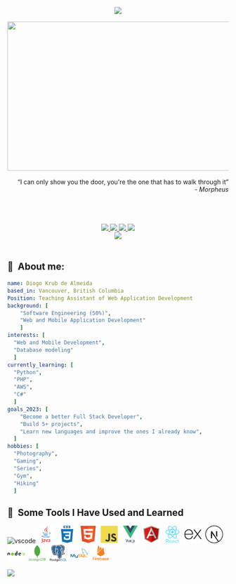<p align="center">
  <img src="https://capsule-render.vercel.app/api?text=Well,&nbsp;here&nbsp;we&nbsp;are.🧑🏻‍💻&animation=fadeIn&type=waving&color=gradient&height=150&fontSize=40&section=header"/>
</p>
<p align="center">
  <img src= "https://media0.giphy.com/media/AOSwwqVjNZlDO/giphy.gif?cid=ecf05e47g8tm6bpt183h41dpfnei1svli6zh8kequtqjtelf&rid=giphy.gif&ct=g" width="620" height="340">
</p>

<p align="right">
<q>I can only show you the door, you're the one that has to walk through it</q>
</br> <em>- Morpheus </em>
</p>
</br>

<h1></h1>

<div id="badges" align="center">
<a href="https://www.instagram.com/_diogoka/" target="_blank">
  <img height="40" src="https://cdn2.iconfinder.com/data/icons/social-icons-33/128/Instagram-1024.png"/>
</a>
<a href="https://www.linkedin.com/in/diogo-krub-de-almeida-b83904a0/" target="_blank">
  <img height="40" src="https://cdn4.iconfinder.com/data/icons/logos-brands-7/512/linkedin_incon-linkedin_logo-linkedin-1024.png"/>
</a>
<a href="https://twitter.com/diogokrub" target="_blank">
  <img height="40" src="https://cdn2.iconfinder.com/data/icons/social-media-2285/512/1_Twitter3_colored_svg-1024.png"/>
</a>
<a href="https://www.facebook.com/diogokrub/" target="_blank">
  <img height="40" src="https://cdn0.iconfinder.com/data/icons/social-flat-rounded-rects/512/facebook-1024.png"/>
</a>
</div>
<div align="center">
    <img src="https://komarev.com/ghpvc/?username=diogoka&style=flat-square&color=blue"/>
</div>
</br>

<h2>💾&nbsp About me:</h2>

```yaml
name: Diogo Krub de Almeida
based_in: Vancouver, British Columbia
Position: Teaching Assistant of Web Application Development
background: [
    "Software Engineering (50%)", 
    "Web and Mobile Application Development"
    ]
interests: [
  "Web and Mobile Development", 
  "Database modeling"
  ]
currently_learning: [
  "Python", 
  "PHP", 
  "AWS", 
  "C#"
  ]
goals_2023: [
    "Become a better Full Stack Developer",
    "Build 5+ projects",
    "Learn new languages and improve the ones I already know",
  ]
hobbies: [
  "Photography", 
  "Gaming", 
  "Series", 
  "Gym", 
  "Hiking"
  ]
```

<h2> 🚀 &nbsp;Some Tools I Have Used and Learned</h2>
<p align="left">
<div>
  <img src="https://cdn.jsdelivr.net/gh/devicons/devicon/icons/vscode/vscode-original.svg" alt="vscode" width="45" height="45"/>
  <img src="https://raw.githubusercontent.com/devicons/devicon/1119b9f84c0290e0f0b38982099a2bd027a48bf1/icons/java/java-original-wordmark.svg" title="Java" alt="Java" width="40" height="40"/>&nbsp;
  <img src="https://raw.githubusercontent.com/devicons/devicon/1119b9f84c0290e0f0b38982099a2bd027a48bf1/icons/css3/css3-plain-wordmark.svg"  title="CSS3" alt="CSS" width="40" height="40"/>&nbsp;
  <img src="https://raw.githubusercontent.com/devicons/devicon/1119b9f84c0290e0f0b38982099a2bd027a48bf1/icons/html5/html5-original.svg" title="HTML5" alt="HTML" width="40" height="40"/>&nbsp;
  <img src="https://raw.githubusercontent.com/devicons/devicon/1119b9f84c0290e0f0b38982099a2bd027a48bf1/icons/javascript/javascript-original.svg" title="JavaScript" alt="JavaScript" width="40" height="40"/>&nbsp;
  <img src="https://raw.githubusercontent.com/devicons/devicon/1119b9f84c0290e0f0b38982099a2bd027a48bf1/icons/vuejs/vuejs-original-wordmark.svg" title="Vue.js" alt="Vue.js" width="40" height="40"/>&nbsp;
  <img src="https://raw.githubusercontent.com/devicons/devicon/1119b9f84c0290e0f0b38982099a2bd027a48bf1/icons/angularjs/angularjs-original.svg" title="Angular" alt="Angular" width="40" height="40"/>&nbsp;
  <img src="https://raw.githubusercontent.com/devicons/devicon/1119b9f84c0290e0f0b38982099a2bd027a48bf1/icons/react/react-original-wordmark.svg" title="React" alt="React" width="40" height="40"/>&nbsp;
  <img src="https://raw.githubusercontent.com/devicons/devicon/1119b9f84c0290e0f0b38982099a2bd027a48bf1/icons/express/express-original.svg" title="Express.JS" alt="Express.JS" width="40" height="40"/>&nbsp;
  <img src="https://raw.githubusercontent.com/devicons/devicon/1119b9f84c0290e0f0b38982099a2bd027a48bf1/icons/nextjs/nextjs-line.svg" title="Next.JS" alt="Next.JS" width="40" height="40"/>&nbsp;
  <img src="https://raw.githubusercontent.com/devicons/devicon/1119b9f84c0290e0f0b38982099a2bd027a48bf1/icons/nodejs/nodejs-original-wordmark.svg" title="NodeJS" alt="NodeJS" width="40" height="40"/>&nbsp;
  <img src="https://raw.githubusercontent.com/devicons/devicon/1119b9f84c0290e0f0b38982099a2bd027a48bf1/icons/mongodb/mongodb-plain-wordmark.svg" title="MongoDB" alt="MongoDB" width="40" height="40"/>&nbsp;
  <img src="https://raw.githubusercontent.com/devicons/devicon/1119b9f84c0290e0f0b38982099a2bd027a48bf1/icons/postgresql/postgresql-original-wordmark.svg" title="PostgreSQL" alt="PostgreSQL" width="40" height="40"/>&nbsp;
  <img src="https://raw.githubusercontent.com/devicons/devicon/1119b9f84c0290e0f0b38982099a2bd027a48bf1/icons/mysql/mysql-original-wordmark.svg" title="MySQL"  alt="MySQL" width="40" height="40"/>&nbsp;
  <img src="https://raw.githubusercontent.com/devicons/devicon/1119b9f84c0290e0f0b38982099a2bd027a48bf1/icons/firebase/firebase-plain-wordmark.svg" title="Firebase" alt="Firebase" width="40" height="40"/>&nbsp;
</div>
</p>
<p align="left">
  <img src="https://capsule-render.vercel.app/api?type=waving&color=gradient&height=100&section=footer"/>
</p>
